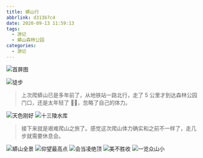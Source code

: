 ```yaml
---
title: 蟒山行
abbrlink: d313b7c4
date: 2020-09-13 11:59:13
tags:
  - 游记
  - 蟒山森林公园
categories:
  - 游记
---
```


![首屏图](https://s11.ax1x.com/2024/03/05/pFDKoFJ.jpg)

<!-- more -->

![徒步](https://s11.ax1x.com/2024/03/05/pFDKTY9.jpg)

> 上次爬蟒山已是多年前了，从地铁站一路北行，走了 5 公里才到达森林公园门口，还是太年轻了 🤣🤣，忽略了自己的体力。

![天色刚好](https://s11.ax1x.com/2024/03/05/pFDKbS1.jpg)
![十三陵水库](https://s11.ax1x.com/2024/03/05/pFDKqQx.jpg)

> 接下来就是艰难爬山之旅了。感觉这次爬山体力确实和之前不一样了，走几步就需要休息会。

![蟒山全景](https://s11.ax1x.com/2024/03/05/pFDKjeO.jpg)
![仰望最高点](https://s21.ax1x.com/2024/03/06/pFrpiTK.jpg)
![会当凌绝顶](https://s21.ax1x.com/2024/03/06/pFrpZSH.jpg)
![美不胜收](https://s11.ax1x.com/2024/03/05/pFDKOOK.jpg)
![一览众山小](https://s21.ax1x.com/2024/03/06/pFrpAYD.jpg)
